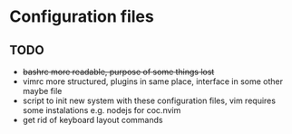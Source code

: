 # Configuration files

## TODO
- ~~bashrc more readable, purpose of some things lost~~
- vimrc more structured, plugins in same place, interface in some other maybe file
- script to init new system with these configuration files, vim requires some instalations e.g. nodejs for coc.nvim
- get rid of keyboard layout commands
